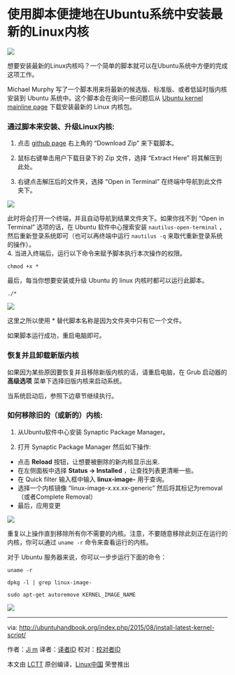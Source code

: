 使用脚本便捷地在Ubuntu系统中安装最新的Linux内核
================================================================================
![](http://ubuntuhandbook.org/wp-content/uploads/2014/12/linux-kernel-icon-tux.png)

想要安装最新的Linux内核吗？一个简单的脚本就可以在Ubuntu系统中方便的完成这项工作。

Michael Murphy 写了一个脚本用来将最新的候选版、标准版、或者低延时版内核安装到 Ubuntu 系统中。这个脚本会在询问一些问题后从 [Ubuntu kernel mainline page][1] 下载安装最新的 Linux 内核包。

### 通过脚本来安装、升级Linux内核: ###

1. 点击 [github page][2] 右上角的 “Download Zip” 来下载脚本。

2. 鼠标右键单击用户下载目录下的 Zip 文件，选择 “Extract Here” 将其解压到此处。

3. 右键点击解压后的文件夹，选择 “Open in Terminal” 在终端中导航到此文件夹下。

![](http://ubuntuhandbook.org/wp-content/uploads/2015/08/open-terminal.jpg)

此时将会打开一个终端，并且自动导航到结果文件夹下。如果你找不到  “Open in Terminal” 选项的话，在 Ubuntu 软件中心搜索安装 `nautilus-open-terminal` ，然后重新登录系统即可（也可以再终端中运行 `nautilus -q` 来取代重新登录系统的操作）。  
4. 当进入终端后，运行以下命令来赋予脚本执行本次操作的权限。

    chmod +x *

最后，每当你想要安装或升级 Ubuntu 的 linux 内核时都可以运行此脚本。

    ./*

![](http://ubuntuhandbook.org/wp-content/uploads/2015/08/run-script.jpg)

这里之所以使用 * 替代脚本名称是因为文件夹中只有它一个文件。

如果脚本运行成功，重启电脑即可。

### 恢复并且卸载新版内核 ###

如果因为某些原因要恢复并且移除新版内核的话，请重启电脑，在 Grub 启动器的 **高级选项** 菜单下选择旧版内核来启动系统。

当系统启动后，参照下边章节继续执行。

### 如何移除旧的（或新的）内核: ###

1. 从Ubuntu软件中心安装 Synaptic Package Manager。

2. 打开 Synaptic Package Manager 然后如下操作:

- 点击 **Reload** 按钮，让想要被删除的新内核显示出来.
- 在左侧面板中选择 **Status -> Installed** ，让查找列表更清晰一些。
- 在 Quick filter 输入框中输入 **linux-image-** 用于查询。
- 选择一个内核镜像 “linux-image-x.xx.xx-generic” 然后将其标记为removal（或者Complete Removal）
- 最后，应用变更

![](http://ubuntuhandbook.org/wp-content/uploads/2015/08/remove-old-kernel1.jpg)

重复以上操作直到移除所有你不需要的内核。注意，不要随意移除此刻正在运行的内核，你可以通过 `uname -r` 命令来查看运行的内核。

对于 Ubuntu 服务器来说，你可以一步步运行下面的命令：

    uname -r
    
    dpkg -l | grep linux-image-
    
    sudo apt-get autoremove KERNEL_IMAGE_NAME

![](http://ubuntuhandbook.org/wp-content/uploads/2015/08/remove-kernel-terminal.jpg)

--------------------------------------------------------------------------------

via: http://ubuntuhandbook.org/index.php/2015/08/install-latest-kernel-script/

作者：[Ji m][a]
译者：[译者ID](https://github.com/mr-ping)
校对：[校对者ID](https://github.com/校对者ID)

本文由 [LCTT](https://github.com/LCTT/TranslateProject) 原创编译，[Linux中国](https://linux.cn/) 荣誉推出

[a]:http://ubuntuhandbook.org/index.php/about/
[1]:http://kernel.ubuntu.com/~kernel-ppa/mainline/
[2]:https://gist.github.com/mmstick/8493727

